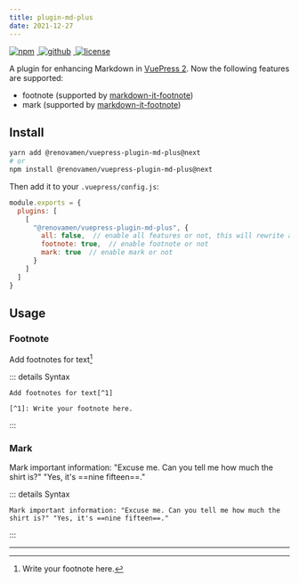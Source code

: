 ```yaml
---
title: plugin-md-plus
date: 2021-12-27
---
```


<p>
  <a href="https://www.npmjs.com/package/@renovamen/vuepress-plugin-md-plus/v/next" target="_blank">
    <img src="https://img.shields.io/npm/v/@renovamen/vuepress-plugin-md-plus/next.svg?style=flat-square&logo=npm" style="display: inline; margin: 0 4px 0 0" alt="npm">
  </a>
  <a href="https://github.com/Renovamen/vuepress-theme-gungnir/tree/main/packages/plugins/md-plus" target="_blank">
    <img src="https://img.shields.io/badge/GitHub-@renovamen/vuepress--plugin--md--plus-26A2FF?style=flat-square&logo=github" style="display: inline; margin: 0 4px 0 0" alt="github">
  </a>
  <a href="https://github.com/Renovamen/vuepress-theme-gungnir/blob/main/packages/plugins/md-plus/LICENSE" target="_blank">
    <img src="https://img.shields.io/badge/License-MIT-green?style=flat-square" style="display: inline; margin: 0 4px 0 0" alt="license">
  </a>
</p>

A plugin for enhancing Markdown in [VuePress 2](https://v2.vuepress.vuejs.org/). Now the following features are supported:

- footnote (supported by [markdown-it-footnote](https://github.com/markdown-it/markdown-it-footnote))
- mark (supported by [markdown-it-footnote](https://github.com/markdown-it/markdown-it-mark))


## Install

```bash
yarn add @renovamen/vuepress-plugin-md-plus@next
# or
npm install @renovamen/vuepress-plugin-md-plus@next
```

Then add it to your `.vuepress/config.js`:

```js
module.exports = {
  plugins: [
    [
      "@renovamen/vuepress-plugin-md-plus", {
        all: false,  // enable all features or not, this will rewrite all the following options
        footnote: true,  // enable footnote or not
        mark: true  // enable mark or not
      }
    ]
  ]
}
```


## Usage

### Footnote

Add footnotes for text[^1]

::: details Syntax
```
Add footnotes for text[^1]

[^1]: Write your footnote here.
```
:::

### Mark

Mark important information: "Excuse me. Can you tell me how much the shirt is?" "Yes, it's ==nine fifteen==."

::: details Syntax
```
Mark important information: "Excuse me. Can you tell me how much the shirt is?" "Yes, it's ==nine fifteen==."
```
:::

---

[^1]: Write your footnote here.
